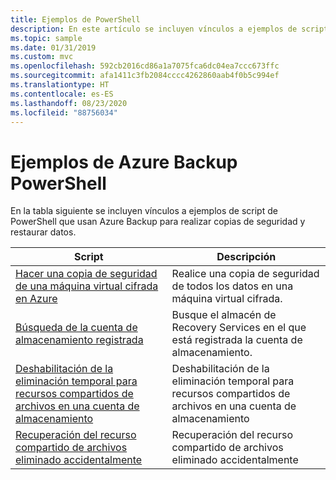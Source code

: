 ```yaml
---
title: Ejemplos de PowerShell
description: En este artículo se incluyen vínculos a ejemplos de scripts de PowerShell que usan Azure Backup para realizar copias de seguridad y restaurar datos.
ms.topic: sample
ms.date: 01/31/2019
ms.custom: mvc
ms.openlocfilehash: 592cb2016cd86a1a7075fca6dc04ea7ccc673ffc
ms.sourcegitcommit: afa1411c3fb2084cccc4262860aab4f0b5c994ef
ms.translationtype: HT
ms.contentlocale: es-ES
ms.lasthandoff: 08/23/2020
ms.locfileid: "88756034"
---
```

# <a name="azure-backup-powershell-samples"></a>Ejemplos de Azure Backup PowerShell

En la tabla siguiente se incluyen vínculos a ejemplos de script de PowerShell que usan Azure Backup para realizar copias de seguridad y restaurar datos.

| Script | Descripción |
|---|---|
| [Hacer una copia de seguridad de una máquina virtual cifrada en Azure](./scripts/backup-powershell-sample-backup-encrypted-vm.md) | Realice una copia de seguridad de todos los datos en una máquina virtual cifrada.|
| [Búsqueda de la cuenta de almacenamiento registrada](./scripts/backup-powershell-script-find-recovery-services-vault.md) | Busque el almacén de Recovery Services en el que está registrada la cuenta de almacenamiento. |
| [Deshabilitación de la eliminación temporal para recursos compartidos de archivos en una cuenta de almacenamiento](./scripts/disable-soft-delete-for-file-shares.md) | Deshabilitación de la eliminación temporal para recursos compartidos de archivos en una cuenta de almacenamiento|
| [Recuperación del recurso compartido de archivos eliminado accidentalmente](./scripts/backup-powershell-script-undelete-file-share.md) | Recuperación del recurso compartido de archivos eliminado accidentalmente |
